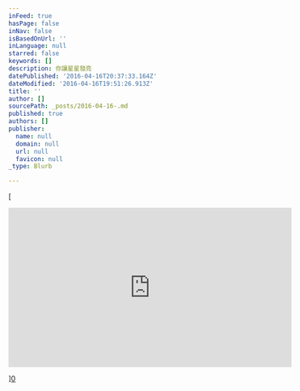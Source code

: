 ```yaml
---
inFeed: true
hasPage: false
inNav: false
isBasedOnUrl: ''
inLanguage: null
starred: false
keywords: []
description: 你讓星星發亮
datePublished: '2016-04-16T20:37:33.164Z'
dateModified: '2016-04-16T19:51:26.913Z'
title: ''
author: []
sourcePath: _posts/2016-04-16-.md
published: true
authors: []
publisher:
  name: null
  domain: null
  url: null
  favicon: null
_type: Blurb

---
```

[

<iframe width=" 560" height="315" src="https://www.youtube.com/embed/iZam_ywVQYw" frameborder="0" allowfullscreen="" style="">你讓星星發亮</iframe>

][0]

[0]: href